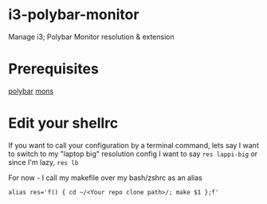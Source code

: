 # i3-polybar-monitor
Manage i3; Polybar  Monitor resolution &amp; extension


# Prerequisites
[polybar](https://github.com/jaagr/polybar)
[mons](https://github.com/Ventto/mons)


# Edit your shellrc

If you want to call your configuration by a terminal command,
lets say I want to switch to my "laptop big" resolution config
I want to say `res lappi-big` or since I'm lazy, `res lb`

For now - I call my makefile over my bash/zshrc as an alias
```
alias res='f() { cd ~/<Your repo clone path>/; make $1 };f'
``````
